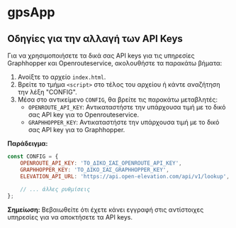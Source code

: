 # gpsApp

## Οδηγίες για την αλλαγή των API Keys

Για να χρησιμοποιήσετε τα δικά σας API keys για τις υπηρεσίες Graphhopper και Openrouteservice, ακολουθήστε τα παρακάτω βήματα:

1.  Ανοίξτε το αρχείο `index.html`.
2.  Βρείτε το τμήμα `<script>` στο τέλος του αρχείου ή κάντε αναζήτηση την λέξη "CONFIG".
3.  Μέσα στο αντικείμενο `CONFIG`, θα βρείτε τις παρακάτω μεταβλητές:
    *   `OPENROUTE_API_KEY`: Αντικαταστήστε την υπάρχουσα τιμή με το δικό σας API key για το Openrouteservice.
    *   `GRAPHHOPPER_KEY`: Αντικαταστήστε την υπάρχουσα τιμή με το δικό σας API key για το Graphhopper.

**Παράδειγμα:**

```javascript
const CONFIG = {
    OPENROUTE_API_KEY: 'ΤΟ_ΔΙΚΟ_ΣΑΣ_OPENROUTE_API_KEY',
    GRAPHHOPPER_KEY: 'ΤΟ_ΔΙΚΟ_ΣΑΣ_GRAPHHOPPER_KEY',
    ELEVATION_API_URL: 'https://api.open-elevation.com/api/v1/lookup',
    
    // ... άλλες ρυθμίσεις
};
```

**Σημείωση:** Βεβαιωθείτε ότι έχετε κάνει εγγραφή στις αντίστοιχες υπηρεσίες για να αποκτήσετε τα API keys.
